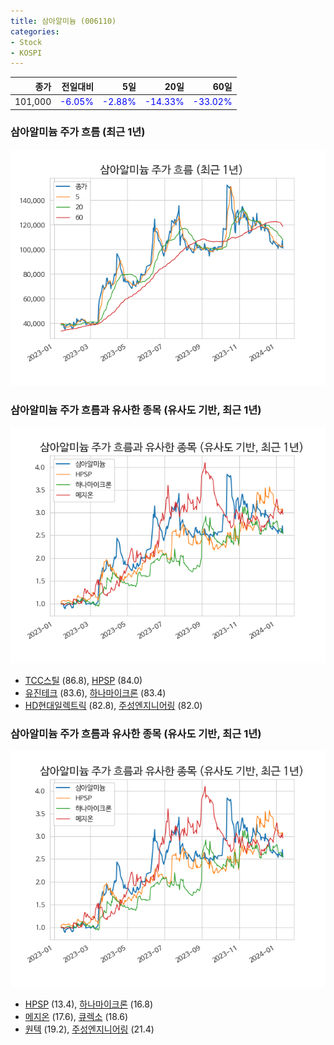 ```yaml
---
title: 삼아알미늄 (006110)
categories:
- Stock
- KOSPI
---
```


|종가|전일대비|5일|20일|60일|
|---:|-------:|--:|---:|---:|
|101,000|<span style="color: blue">-6.05%</span>|<span style="color: blue">-2.88%</span>|<span style="color: blue">-14.33%</span>|<span style="color: blue">-33.02%</span>|

<!-- more -->
### 삼아알미늄 주가 흐름 (최근 1년)
![006110](/assets/images/stock/006110.png)


### 삼아알미늄 주가 흐름과 유사한 종목 (유사도 기반, 최근 1년)
![006110](/assets/images/stock/006110_sim.png)

- [TCC스틸](/002710/) (86.8), [HPSP](/403870/) (84.0)
- [유진테크](/084370/) (83.6), [하나마이크론](/067310/) (83.4)
- [HD현대일렉트릭](/267260/) (82.8), [주성엔지니어링](/036930/) (82.0)


### 삼아알미늄 주가 흐름과 유사한 종목 (유사도 기반, 최근 1년)
![006110](/assets/images/stock/006110_sim.png)

- [HPSP](/403870/) (13.4), [하나마이크론](/067310/) (16.8)
- [메지온](/140410/) (17.6), [큐렉소](/060280/) (18.6)
- [원텍](/336570/) (19.2), [주성엔지니어링](/036930/) (21.4)